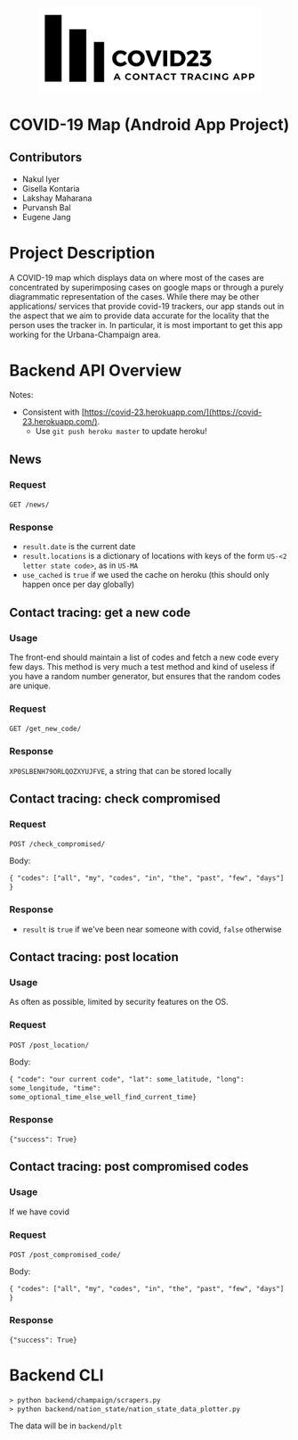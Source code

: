 <p align="center"><img src="frontend/Googlemaps/app/src/main/res/drawable/new_logo.png" width="400" /></p>

# COVID-19 Map (Android App Project)
## Contributors
* Nakul Iyer
* Gisella Kontaria
* Lakshay Maharana
* Purvansh Bal
* Eugene Jang

# Project Description
A COVID-19 map which displays data on where most of the cases are concentrated by superimposing cases on google maps or through a purely diagrammatic representation of the cases.   While there may be other applications/ services that provide covid-19 trackers, our app stands out in the aspect that we aim to provide data accurate for the locality that the person uses the tracker in. In particular, it is most important to get this app working for the Urbana-Champaign area.


# Backend API Overview
Notes:
* Consistent with [https://covid-23.herokuapp.com/](https://covid-23.herokuapp.com/).
    * Use `git push heroku master` to update heroku!

## News
### Request
`GET /news/`
### Response
* `result.date` is the current date
* `result.locations` is a dictionary of locations with keys of the form `US-<2 letter state code>`, as in `US-MA`
* `use_cached` is `true` if we used the cache on heroku (this should only happen once per day globally)

## Contact tracing: get a new code
### Usage
The front-end should maintain a list of codes and fetch a new code every few days. This method is very much a test method and kind of useless if you have a random number generator, but ensures that the random codes are unique.

### Request
`GET /get_new_code/`
### Response
`XP0SLBENH79ORLQOZXYUJFVE`, a string that can be stored locally

## Contact tracing: check compromised
### Request
`POST /check_compromised/`

Body:
```angular2
{ "codes": ["all", "my", "codes", "in", "the", "past", "few", "days"] }
```
### Response
* `result` is `true` if we've been near someone with covid, `false` otherwise

## Contact tracing: post location
### Usage
As often as possible, limited by security features on the OS.

### Request
`POST /post_location/`

Body:
```angular2
{ "code": "our current code", "lat": some_latitude, "long": some_longitude, "time": some_optional_time_else_well_find_current_time}
```
### Response
`{"success": True}`

## Contact tracing: post compromised codes
### Usage
If we have covid

### Request
`POST /post_compromised_code/`

Body:
```angular2
{ "codes": ["all", "my", "codes", "in", "the", "past", "few", "days"] }
```

### Response
`{"success": True}`

# Backend CLI
```
> python backend/champaign/scrapers.py
> python backend/nation_state/nation_state_data_plotter.py
```
The data will be in `backend/plt`

